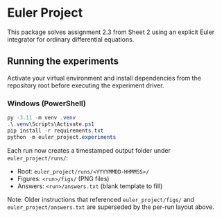 ﻿# Euler Project

This package solves assignment 2.3 from Sheet 2 using an explicit Euler
integrator for ordinary differential equations.

## Running the experiments

Activate your virtual environment and install dependencies from the repository
root before executing the experiment driver.

### Windows (PowerShell)

```powershell
py -3.11 -m venv .venv
.\.venv\Scripts\Activate.ps1
pip install -r requirements.txt
python -m euler_project.experiments
```

Each run now creates a timestamped output folder under `euler_project/runs/`:

- Root: `euler_project/runs/<YYYYMMDD-HHMMSS>/`
- Figures: `<run>/figs/` (PNG files)
- Answers: `<run>/answers.txt` (blank template to fill)

Note: Older instructions that referenced `euler_project/figs/` and
`euler_project/answers.txt` are superseded by the per-run layout above.
